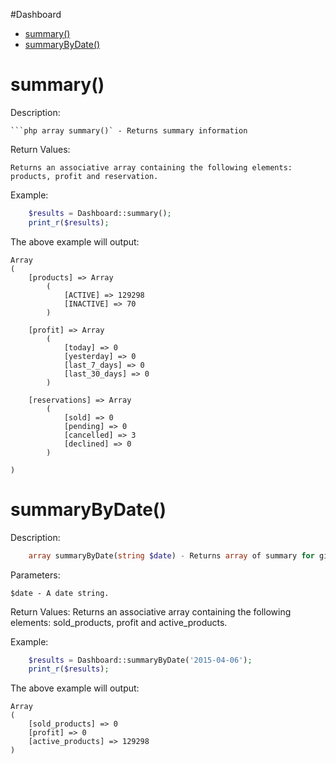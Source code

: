 #Dashboard

* [summary()](#summary)
* [summaryByDate()](#summarybydate)

summary()
=========
Description:

	```php array summary()` - Returns summary information
  
Return Values:

	Returns an associative array containing the following elements: products, profit and reservation.

Example:
```php
	$results = Dashboard::summary();
	print_r($results);
```	

The above example will output:

	Array
	(
		[products] => Array
			(
				[ACTIVE] => 129298
				[INACTIVE] => 70
			)

		[profit] => Array
			(
				[today] => 0
				[yesterday] => 0
				[last_7_days] => 0
				[last_30_days] => 0
			)

		[reservations] => Array
			(
				[sold] => 0
				[pending] => 0
				[cancelled] => 3
				[declined] => 0
			)

	)

summaryByDate()
=========

Description:
```php
	array summaryByDate(string $date) - Returns array of summary for given date
```

Parameters:

	$date - A date string. 
  
Return Values:
	Returns an associative array containing the following elements: sold_products, profit and active_products.

Example:
```php
	$results = Dashboard::summaryByDate('2015-04-06');
	print_r($results);
```

The above example will output:

	Array
	(
		[sold_products] => 0
		[profit] => 0
		[active_products] => 129298
	)
